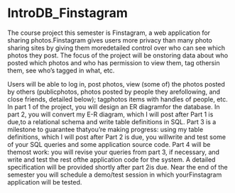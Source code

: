 # IntroDB_Finstagram

The course project this semester is ​Finstagram​, a web application for sharing photos.Finstagram gives users more privacy than many photo sharing sites by giving them moredetailed control over who can see which photos they post. The focus of the project will be onstoring data about who posted which photos and who has permission to view them, tag othersin them, see who’s tagged in what, etc.

Users will be able to log in, post photos, view (some of) the photos posted by others (publicphotos, photos posted by people they are ​following​, and close friends, detailed below);​ tag​photos items with handles of people, etc. In part 1 of the project, you will design an ER diagramfor the database. In part 2, you will convert my E-R diagram, which I will post after Part 1 is due,to a relational schema and write table definitions in SQL. Part 3 is a milestone to guarantee thatyou’re making progress: using my table definitions, which I will post after Part 2 is due, you willwrite and test some of your SQL queries and some application source code. Part 4 will be themost work: you will revise your queries from part 3, if necessary, and write and test the rest ofthe application code for the system. A detailed specification will be provided shortly after part 2is due. Near the end of the semester you will schedule a demo/test session in which yourFinstagram application will be tested.
